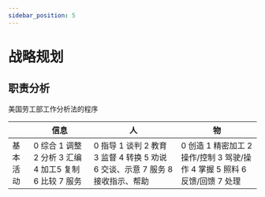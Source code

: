 ```yaml
---
sidebar_position: 5
---
```


# 战略规划

## 职责分析

美国劳工部工作分析法的程序  

|          | 信息                                                         | 人                                                           | 物                                                           |
| -------- | ------------------------------------------------------------ | ------------------------------------------------------------ | ------------------------------------------------------------ |
| 基本活动 | 0 综合  1 调整  2 分析  3 汇编  4 加工5 复制  6 比较  7 服务 | 0 指导  1 谈判  2 教育 3 监督  4 转换  5 劝说  6 交谈、示意  7 服务  8 接收指示、帮助 | 0 创造  1 精密加工  2 操作/控制 3 驾驶/操作  4 掌握  5 照料  6 反馈/回馈  7 处理 |